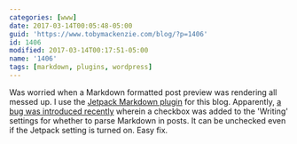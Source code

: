 ```yaml
---
categories: [www]
date: 2017-03-14T00:05:48-05:00
guid: 'https://www.tobymackenzie.com/blog/?p=1406'
id: 1406
modified: 2017-03-14T00:17:51-05:00
name: '1406'
tags: [markdown, plugins, wordpress]
---
```


Was worried when a Markdown formatted post preview was rendering all messed up.  I use the [Jetpack Markdown plugin](https://jetpack.com/support/markdown/) for this blog.  Apparently, [a bug was introduced recently](https://wordpress.org/support/topic/markdown-stopped-working/)<!--more--> wherein a checkbox was added to the 'Writing' settings for whether to parse Markdown in posts.  It can be unchecked even if the Jetpack setting is turned on.  Easy fix.
